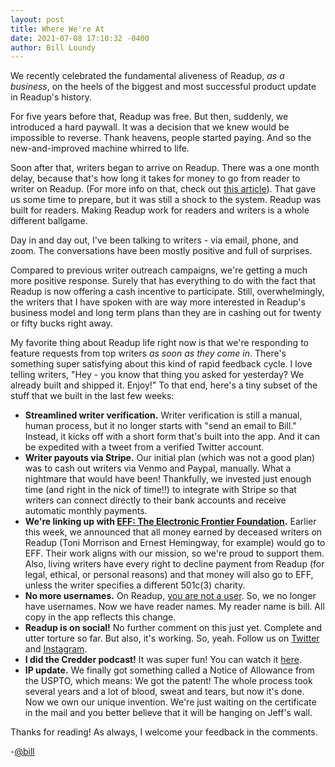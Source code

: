 ```yaml
---
layout: post
title: Where We're At
date: 2021-07-08 17:10:32 -0400
author: Bill Loundy
---
```

We recently celebrated the fundamental aliveness of Readup, *as a business*, on the heels of the biggest and most successful product update in Readup's history.

For five years before that, Readup was free. But then, suddenly, we introduced a hard paywall. It was a decision that we knew would be impossible to reverse. Thank heavens, people started paying. And so the new-and-improved machine whirred to life.

Soon after that, writers began to arrive on Readup. There was a one month delay, because that's how long it takes for money to go from reader to writer on Readup. (For more info on that, check out [this article](https://blog.readup.com/2021/06/08/how-readup-pays-writers-when-you-read-their-articles.html)). That gave us some time to prepare, but it was still a shock to the system. Readup was built for readers. Making Readup work for readers and writers is a whole different ballgame.

Day in and day out, I've been talking to writers - via email, phone, and zoom. The conversations have been mostly positive and full of surprises.

Compared to previous writer outreach campaigns, we're getting a much more positive response. Surely that has everything to do with the fact that Readup is now offering a cash incentive to participate. Still, overwhelmingly, the writers that I have spoken with are way more interested in Readup's business model and long term plans than they are in cashing out for twenty or fifty bucks right away.

My favorite thing about Readup life right now is that we're responding to feature requests from top writers *as soon as they come in*. There's something super satisfying about this kind of rapid feedback cycle. I love telling writers, "Hey - you know that thing you asked for yesterday? We already built and shipped it. Enjoy!" To that end, here's a tiny subset of the stuff that we built in the last few weeks:

- **Streamlined writer verification.** Writer verification is still a manual, human process, but it no longer starts with "send an email to Bill." Instead, it kicks off with a short form that's built into the app. And it can be expedited with a tweet from a verified Twitter account.
- **Writer payouts via Stripe.** Our initial plan (which was not a good plan) was to cash out writers via Venmo and Paypal, manually. What a nightmare that would have been! Thankfully, we invested just enough time (and right in the nick of time!!) to integrate with Stripe so that writers can connect directly to their bank accounts and receive automatic monthly payments.
- **We're linking up with [EFF: The Electronic Frontier Foundation](https://www.eff.org/).** Earlier this week, we announced that all money earned by deceased writers on Readup (Toni Morrison and Ernest Hemingway, for example) would go to EFF. Their work aligns with our mission, so we're proud to support them. Also, living writers have every right to decline payment from Readup (for legal, ethical, or personal reasons) and that money will also go to EFF, unless the writer specifies a different 501c(3) charity.
- **No more usernames.** On Readup, [you are not a user](https://blog.readup.com/2020/11/23/you-are-not-a-user.html). So, we no longer have usernames. Now we have reader names. My reader name is bill. All copy in the app reflects this change. 
- **Readup is on social!** No further comment on this just yet. Complete and utter torture so far. But also, it's working. So, yeah. Follow us on [Twitter](https://twitter.com/readupdotcom) and [Instagram](https://www.instagram.com/readupdotcom/).
- **I did the Credder podcast!** It was super fun! You can watch it [here](https://www.youtube.com/watch?v=550SrS3oOHQ).
- **IP update.** We finally got something called a Notice of Allowance from the USPTO, which means: We got the patent! The whole process took several years and a lot of blood, sweat and tears, but now it's done. Now we own our unique invention. We're just waiting on the certificate in the mail and you better believe that it will be hanging on Jeff's wall.

Thanks for reading! As always, I welcome your feedback in the comments.

-[@bill](https://readup.com/@bill)